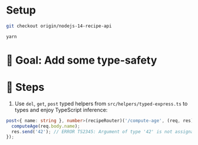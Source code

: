 # Setup

```sh
git checkout origin/nodejs-14-recipe-api

yarn
```

# 🎯 Goal: Add some type-safety

# 📝 Steps

1. Use `del`, `get`, `post` typed helpers from `src/helpers/typed-express.ts` to types and enjoy TypeScript inference:

```ts
post<{ name: string }, number>(recipeRouter)('/compute-age', (req, res) => {
  computeAge(req.body.name);
  res.send('42'); // ERROR TS2345: Argument of type '42' is not assignable to parameter of type 'number'.
});
```
